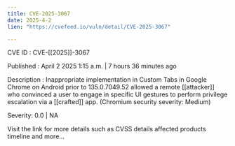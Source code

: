 ```yaml
---
title: CVE-2025-3067
date: 2025-4-2
lien: "https://cvefeed.io/vuln/detail/CVE-2025-3067"

---
```


CVE ID : CVE-[[2025]]-3067

Published :  April 2
2025
1:15 a.m. | 7 hours
36 minutes ago

Description : Inappropriate implementation in Custom Tabs in Google Chrome on Android prior to 135.0.7049.52 allowed a remote  [[attacker]] who convinced a user to engage in specific UI gestures to perform privilege escalation via a  [[crafted]] app. (Chromium security severity: Medium)

Severity: 0.0 | NA

Visit the link for more details
such as CVSS details
affected products
timeline
and more...
